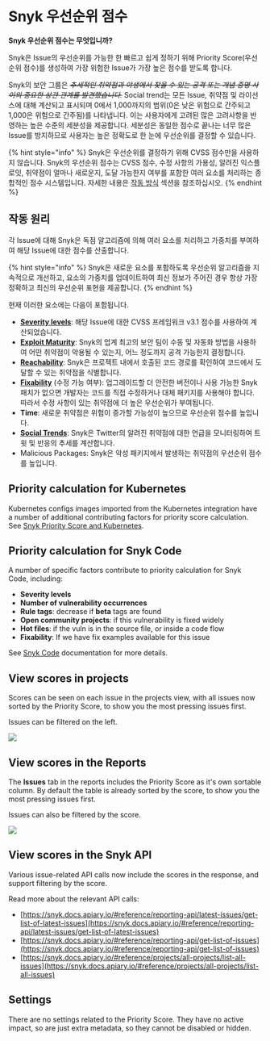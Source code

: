 # Snyk 우선순위 점수

**Snyk 우선순위 점수는 무엇입니까?**

Snyk은 Issue의 우선순위를 가능한 한 빠르고 쉽게 정하기 위해 Priority Score(우선순위 점수)를 생성하여 가장 위험한 Issue가 가장 높은 점수를 받도록 합니다.

Snyk의 보안 그룹은 ~~_추세적인 취약점과 야생에서 찾을 수 있는 공격 또는 개념 증명 사이의 중요한 상관 관계를 발견했습니다._~~ Social trend는 모든 Issue, 취약점 및 라이선스에 대해 계산되고 표시되며 0에서 1,000까지의 범위(0은 낮은 위험으로 간주되고 1,000은 위험으로 간주됨)를 나타냅니다. 이는 사용자에게 고려된 많은 고려사항을 반영하는 높은 수준의 세분성을 제공합니다. 세분성은 동일한 점수로 끝나는 너무 많은 Issue를 방지하므로 사용자는 높은 정확도로 한 눈에 우선순위를 결정할 수 있습니다.

{% hint style="info" %}
Snyk은 우선순위를 결정하기 위해 CVSS 점수만을 사용하지 않습니다. Snyk의 우선순위 점수는 CVSS 점수, 수정 사항의 가용성, 알려진 익스플로잇, 취약점이 얼마나 새로운지, 도달 가능한지 여부를 포함한 여러 요소를 처리하는 종합적인 점수 시스템입니다. 자세한 내용은 [작동 방식](snyk-priority-score.md) 섹션을 참조하십시오.
{% endhint %}

## 작동 원리

각 Issue에 대해 Snyk은 독점 알고리즘에 의해 여러 요소를 처리하고 가중치를 부여하여 해당 Issue에 대한 점수를 산출합니다.

{% hint style="info" %}
Snyk은 새로운 요소를 포함하도록 우선순위 알고리즘을 지속적으로 개선하고, 요소의 가중치를 업데이트하여 최신 정보가 주어진 경우 항상 가장 정확하고 최신의 우선순위 표현을 제공합니다.
{% endhint %}

현재 이러한 요소에는 다음이 포함됩니다.

* [**Severity levels**](https://docs.snyk.io/introducing-snyk/snyks-core-concepts/severity-levels): 해당 Issue에 대한 CVSS 프레임워크 v3.1 점수를 사용하여 계산되었습니다.
* [**Exploit Maturity**](https://snyk.io/blog/whats-so-wild-about-exploits-in-the-wild-and-how-can-we-prioritize-accordingly/): Snyk의 업계 최고의 보안 팀이 수동 및 자동화 방법을 사용하여 어떤 취약점이 악용될 수 있는지, 어느 정도까지 공격 가능한지 결정합니다.
* [**Reachability**](https://snyk.io/blog/optimizing-prioritization-with-deep-application-level-context/): Snyk은 프로젝트 내에서 호출된 코드 경로를 확인하여 코드에서 도달할 수 있는 취약점을 식별합니다.
* [**Fixability**](https://support.snyk.io/hc/en-us/articles/4405034808209) (수정 가능 여부): 업그레이드할 더 안전한 버전이나 사용 가능한 Snyk 패치가 없으면 개발자는 코드를 직접 수정하거나 대체 패키지를 사용해야 합니다. 따라서 수정 사항이 있는 취약점에 더 높은 우선순위가 부여됩니다.
* **Time**: 새로운 취약점은 위험이 증가할 가능성이 높으므로 우선순위 점수를 높입니다.
* [**Social Trends**](https://docs.snyk.io/fixing-and-prioritizing-issues/prioritizing-issues/prioritize-by-social-trends): Snyk은 Twitter의 알려진 취약점에 대한 언급을 모니터링하여 트윗 및 반응의 추세를 계산합니다.
* Malicious Packages: Snyk은 악성 패키지에서 발생하는 취약점의 우선순위 점수를 높입니다.

## Priority calculation for Kubernetes

Kubernetes configs images imported from the Kubernetes integration have a number of additional contributing factors for priority score calculation. See [Snyk Priority Score and Kubernetes](https://support.snyk.io/hc/en-us/articles/360010906897-Snyk-Priority-Score-and-Kubernetes).

## Priority calculation for Snyk Code

A number of specific factors contribute to priority calculation for Snyk Code, including:

* **Severity levels**
* **Number of vulnerability occurrences**
* **Rule tags**: decrease if **beta** tags are found
* **Open community projects**: if this vulnerability is fixed widely
* **Hot files**: if the vuln is in the source file, or inside a code flow
* **Fixability**: If we have fix examples available for this issue

See [Snyk Code](https://docs.snyk.io/snyk-code) documentation for more details.

## View scores in projects

Scores can be seen on each issue in the projects view, with all issues now sorted by the Priority Score, to show you the most pressing issues first.

Issues can be filtered on the left.

![](../../../.gitbook/assets/screen\_shot\_2021-07-14\_at\_1.41.24\_pm.png)

## View scores in the Reports

The **Issues** tab in the reports includes the Priority Score as it's own sortable column. By default the table is already sorted by the score, to show you the most pressing issues first.

Issues can also be filtered by the score.

![](../../../.gitbook/assets/screen\_shot\_2021-07-14\_at\_1.43.32\_pm.png)

## View scores in the Snyk API

Various issue-related API calls now include the scores in the response, and support filtering by the score.

Read more about the relevant API calls:

* [https://snyk.docs.apiary.io/#reference/reporting-api/latest-issues/get-list-of-latest-issues](https://snyk.docs.apiary.io/#reference/reporting-api/latest-issues/get-list-of-latest-issues)
* [https://snyk.docs.apiary.io/#reference/reporting-api/get-list-of-issues](https://snyk.docs.apiary.io/#reference/reporting-api/get-list-of-issues)
* [https://snyk.docs.apiary.io/#reference/projects/all-projects/list-all-issues](https://snyk.docs.apiary.io/#reference/projects/all-projects/list-all-issues)

## Settings

There are no settings related to the Priority Score. They have no active impact, so are just extra metadata, so they cannot be disabled or hidden.
